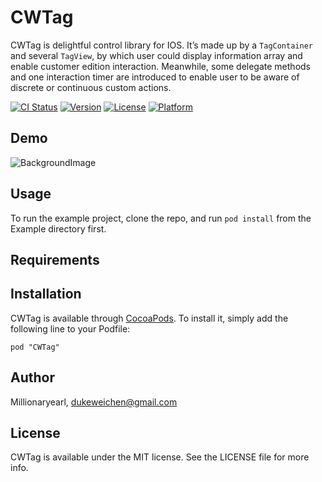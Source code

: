 # CWTag

CWTag is delightful control library for IOS. It’s made up by a `TagContainer` and several `TagView`, by which user could display information array and enable customer edition interaction. Meanwhile, some delegate methods and one interaction timer are introduced to enable user to be aware of discrete or continuous custom actions. 

[![CI Status](http://img.shields.io/travis/Millionaryearl/CWTag.svg?style=flat)](https://travis-ci.org/Millionaryearl/CWTag)
[![Version](https://img.shields.io/cocoapods/v/CWTag.svg?style=flat)](http://cocoadocs.org/docsets/CWTag)
[![License](https://img.shields.io/cocoapods/l/CWTag.svg?style=flat)](http://cocoadocs.org/docsets/CWTag)
[![Platform](https://img.shields.io/cocoapods/p/CWTag.svg?style=flat)](http://cocoadocs.org/docsets/CWTag)

## Demo
![BackgroundImage](https://raw2.github.com/Millionaryearl/CW2DTable/master/CWTag.gif)

## Usage

To run the example project, clone the repo, and run `pod install` from the Example directory first.

## Requirements

## Installation

CWTag is available through [CocoaPods](http://cocoapods.org). To install
it, simply add the following line to your Podfile:

    pod "CWTag"

## Author

Millionaryearl, dukeweichen@gmail.com

## License

CWTag is available under the MIT license. See the LICENSE file for more info.

